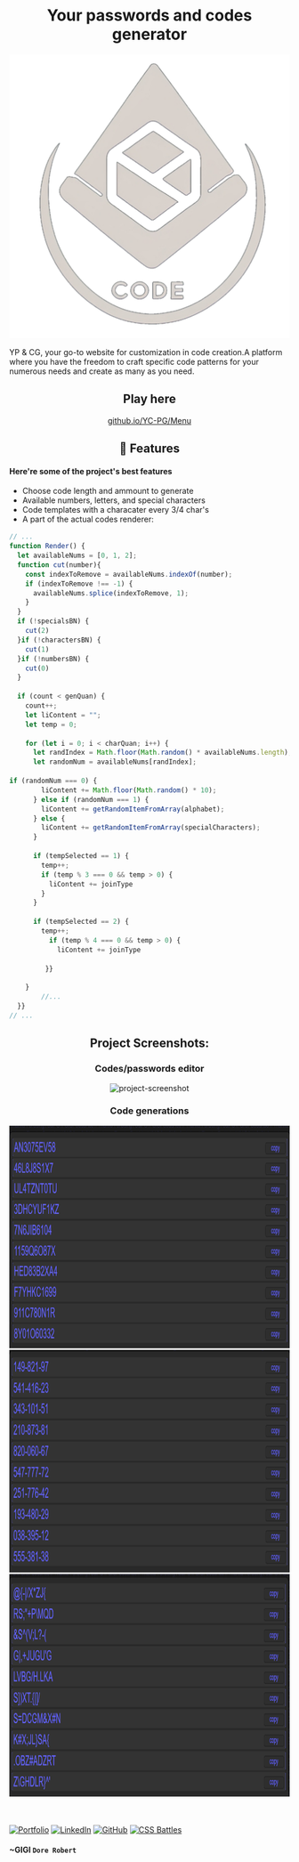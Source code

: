 <h1 align="center" id="title">Your passwords and codes generator</h1>

<p align="center">
  <img src="Media/CGimg.png" alt="project-image">
</p>

<p id="description">
YP & CG, your go-to website for customization in code creation.A platform where you have the freedom to craft specific code patterns for your numerous needs and create as many as you need.
</p>

<h2 align="center">Play here</h2>

<div align="center">
  <a href="https://gigi-codeace.github.io/YC-PG/CGmenu">github.io/YC-PG/Menu</a>
</div>

<h2 align="center">🧐 Features</h2>

<h4>Here're some of the project's best features</h4>

*   Choose code length and ammount to generate
*   Available numbers, letters, and special characters
*   Code templates with a characater every 3/4 char's
*   A part of the actual codes renderer:

```javascript
// ...
function Render() {
  let availableNums = [0, 1, 2];
  function cut(number){
    const indexToRemove = availableNums.indexOf(number);
    if (indexToRemove !== -1) {
      availableNums.splice(indexToRemove, 1);
    }
  }
  if (!specialsBN) {
    cut(2)
  }if (!charactersBN) {
    cut(1)
  }if (!numbersBN) {
    cut(0)
  }

  if (count < genQuan) {
    count++;
    let liContent = "";
    let temp = 0;

    for (let i = 0; i < charQuan; i++) {
      let randIndex = Math.floor(Math.random() * availableNums.length);
      let randomNum = availableNums[randIndex];

if (randomNum === 0) {
        liContent += Math.floor(Math.random() * 10);
      } else if (randomNum === 1) {
        liContent += getRandomItemFromArray(alphabet);
      } else {
        liContent += getRandomItemFromArray(specialCharacters);
      }

      if (tempSelected == 1) {
        temp++;
        if (temp % 3 === 0 && temp > 0) {
          liContent += joinType
        }
      }

      if (tempSelected == 2) {
        temp++;
          if (temp % 4 === 0 && temp > 0) {
            liContent += joinType
      
         }}

    }
        //...
  }}
// ...
```
<h2 align="center">Project Screenshots:</h2>
<div align="center">
<div>
<h3>Codes/passwords editor</h3>
  <img src="/YC-PG/Media/mdMedia/generateUI.png" alt="project-screenshot" width="400" height="500">
</div>
<h3>Code generations</h3>
 <img src="Media/mdMedia/code1.png" alt="project-screenshot"  style="width: 600px; height: 400px">
  <img src="Media/mdMedia/code2.png" alt="project-screenshot" style="width: 600px; height: 400px">
  <img src="Media/mdMedia/code3.png" alt="project-screenshot" style="width: 600px; height: 400px">
</div><br></br>

[![Portfolio](https://img.shields.io/badge/Portfolio-62b1ff?style=for-the-badge&logo=web&logoColor=white)](https://www.gigicodeace.com)
[![LinkedIn](https://img.shields.io/badge/LinkedIn-3e3eff?style=for-the-badge&logo=linkedin&logoColor=white)](https://www.linkedin.com/in/dobre-robert-03653b331/)
[![GitHub](https://img.shields.io/badge/GitHub-2f2f2f?style=for-the-badge&logo=github&logoColor=white)](https://github.com/GIGI-CodeAce)
[![CSS Battles](https://img.shields.io/badge/CSS%20Battles-ff6e96?style=for-the-badge&logo=css3&logoColor=white)](https://cssbattle.dev/player/gigi)

  <b></b>
   <h4>~GIGI <code>Dore Robert</code></h4>
</footer>
